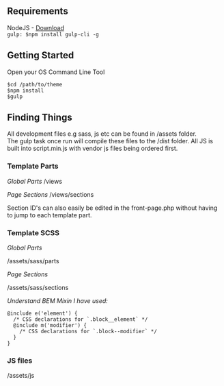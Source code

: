 ## Requirements

NodeJS - [Download](https://nodejs.org/en/)  
`gulp: $npm install gulp-cli -g`

## Getting Started

Open your OS Command Line Tool

`$cd /path/to/theme`  
`$npm install`  
`$gulp`

## Finding Things

All development files e.g sass, js etc can be found in /assets folder.  
The gulp task once run will compile these files to the /dist folder. All JS is built into script.min.js with vendor js files being ordered first.

### Template Parts

*Global Parts*
/views

*Page Sections*
/views/sections

Section ID's can also easily be edited in the front-page.php without having to jump to each template part.

### Template SCSS

*Global Parts*

/assets/sass/parts

*Page Sections*

/assets/sass/sections

*Understand BEM Mixin I have used:*

```
@include e('element') {
  /* CSS declarations for `.block__element` */
  @include m('modifier') {
    /* CSS declarations for `.block--modifier` */
  }
}
```

### JS files

/assets/js
